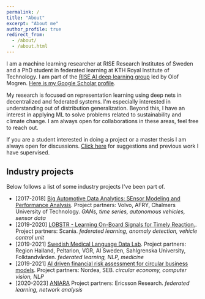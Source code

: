 ```yaml
---
permalink: /
title: "About"
excerpt: "About me"
author_profile: true
redirect_from: 
  - /about/
  - /about.html
---
```


I am a machine learning researcher at RISE Research Institutes of Sweden and a PhD student in federated learning at KTH Royal Institute of Technology. I am part of the [RISE AI deep learning group](http://mogren.one/group/) led by Olof Mogren. [Here is my Google Scholar profile](https://scholar.google.se/citations?user=Ft52aSsAAAAJ).

My research is focused on representation learning using deep nets in decentralized and federated systems. I'm especially interested in understanding out of distribution generalization. Beyond this, I have an interest in applying ML to solve problems related to sustainability and climate change. I am always open for collaborations in these areas, feel free to reach out.

If you are a student interested in doing a project or a master thesis I am always open for discussions. [Click here](https://edvinli.github.io/students/) for suggestions and previous work I have supervised.

## Industry projects

Below follows a list of some industry projects I've been part of.

- [2017-2018] [Big Automotive Data Analytics: SEnsor Modeling and Performance Analysis](https://www.vinnova.se/en/p/big-automotive-data-analytics-sensor-modeling-and-performance-analysis-bada-sempa/). Project partners: Volvo, AFRY, Chalmers University of Technology. _GANs, time series, autonomous vehicles, sensor data_
- [2019-2020] [LOBSTR - Learning On-Board Signals for Timely Reaction.](https://www.vinnova.se/en/p/lobstr---learning-on-board-signals-for-timely-reaction/). Project partners: Scania. _federated learning, anomaly detection, vehicle control unit_
- [2019-2021] [Swedish Medical Language Data Lab](https://www.ri.se/sv/vad-vi-gor/projekt/swedish-medical-language-data-lab). Project partners: Region Halland, Peltarion, VGR, AI Sweden, Sahlgrenska University, Folktandvården. _federated learning, NLP, medicine_
- [2019-2021] [AI driven financial risk assessment for circular business models](https://www.ri.se/en/what-we-do/projects/ai-driven-financial-risk-assessment-for-circular-business-models). Project partners: Nordea, SEB. _circular economy, computer vision, NLP_
- [2020-2023] [ANIARA](https://aniara.ai-net.tech/) Project partners: Ericsson Research. _federated learning, network analysis_
